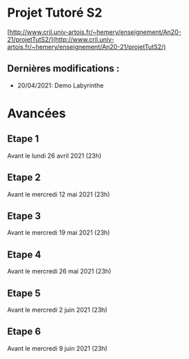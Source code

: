 # Projet Tutoré S2
[http://www.cril.univ-artois.fr/~hemery/enseignement/An20-21/projetTutS2/](http://www.cril.univ-artois.fr/~hemery/enseignement/An20-21/projetTutS2/)

## Dernières modifications :
- 20/04/2021: Demo Labyrinthe

# Avancées

## Etape 1
Avant le lundi 26 avril 2021 (23h)

## Etape 2
Avant le mercredi 12 mai 2021 (23h)

## Etape 3
Avant le mercredi 19 mai 2021 (23h)

## Etape 4
Avant le mercredi 26 mai 2021 (23h)

## Etape 5
Avant le mercredi 2 juin 2021 (23h)

## Etape 6
Avant le mercredi 9 juin 2021 (23h)
